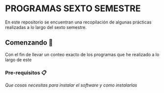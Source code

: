# PROGRAMAS SEXTO SEMESTRE

En este repositorio se encuentran una recopilación de algunas prácticas realizadas a lo largo del sexto semestre.

## Comenzando 🚀

Con el fin de llevar un conteo exacto de los programas que he realizado a lo largo de este


### Pre-requisitos 📋

_Que cosas necesitas para instalar el software y como instalarlas_
